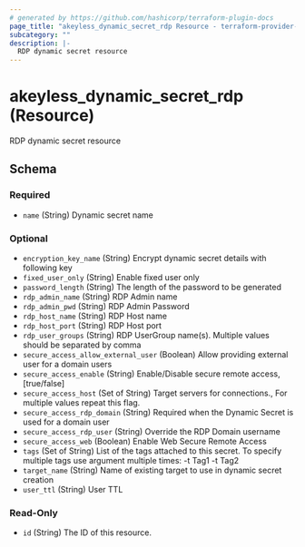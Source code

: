 ```yaml
---
# generated by https://github.com/hashicorp/terraform-plugin-docs
page_title: "akeyless_dynamic_secret_rdp Resource - terraform-provider-akeyless"
subcategory: ""
description: |-
  RDP dynamic secret resource
---
```


# akeyless_dynamic_secret_rdp (Resource)

RDP dynamic secret resource



<!-- schema generated by tfplugindocs -->
## Schema

### Required

- `name` (String) Dynamic secret name

### Optional

- `encryption_key_name` (String) Encrypt dynamic secret details with following key
- `fixed_user_only` (String) Enable fixed user only
- `password_length` (String) The length of the password to be generated
- `rdp_admin_name` (String) RDP Admin name
- `rdp_admin_pwd` (String) RDP Admin Password
- `rdp_host_name` (String) RDP Host name
- `rdp_host_port` (String) RDP Host port
- `rdp_user_groups` (String) RDP UserGroup name(s). Multiple values should be separated by comma
- `secure_access_allow_external_user` (Boolean) Allow providing external user for a domain users
- `secure_access_enable` (String) Enable/Disable secure remote access, [true/false]
- `secure_access_host` (Set of String) Target servers for connections., For multiple values repeat this flag.
- `secure_access_rdp_domain` (String) Required when the Dynamic Secret is used for a domain user
- `secure_access_rdp_user` (String) Override the RDP Domain username
- `secure_access_web` (Boolean) Enable Web Secure Remote Access
- `tags` (Set of String) List of the tags attached to this secret. To specify multiple tags use argument multiple times: -t Tag1 -t Tag2
- `target_name` (String) Name of existing target to use in dynamic secret creation
- `user_ttl` (String) User TTL

### Read-Only

- `id` (String) The ID of this resource.


